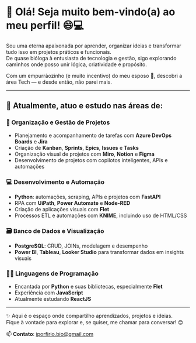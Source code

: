 # 🌟 Olá! Seja muito bem-vindo(a) ao meu perfil! 😄💻

Sou uma eterna apaixonada por aprender, organizar ideias e transformar tudo isso em projetos práticos e funcionais.  
De quase bióloga à entusiasta de tecnologia e gestão, sigo explorando caminhos onde posso unir lógica, criatividade e propósito.

Com um empurrãozinho (e muito incentivo) do meu esposo 💞, descobri a área Tech — e desde então, não parei mais.  

---

## 🚀 Atualmente, atuo e estudo nas áreas de:

### 📌 Organização e Gestão de Projetos
- Planejamento e acompanhamento de tarefas com **Azure DevOps Boards** e **Jira**
- Criação de **Kanban**, **Sprints**, **Epics**, **Issues** e **Tasks**
- Organização visual de projetos com **Miro**, **Notion** e **Figma**
- Desenvolvimento de projetos com copilotos inteligentes, APIs e automações

### 💻 Desenvolvimento e Automação
- **Python**: automações, scraping, APIs e projetos com **FastAPI**
- RPA com **UiPath**, **Power Automate** e **Node-RED**
- Criação de aplicações visuais com **Flet**
- Processos ETL e automações com **KNIME**, incluindo uso de HTML/CSS

### 🗃️ Banco de Dados e Visualização
- **PostgreSQL**: CRUD, JOINs, modelagem e desempenho
- **Power BI**, **Tableau**, **Looker Studio** para transformar dados em insights visuais

### 🧑‍💻 Linguagens de Programação
- Encantada por **Python** e suas bibliotecas, especialmente **Flet**
- Experiência com **JavaScript**
- Atualmente estudando **ReactJS**

---

✨ Aqui é o espaço onde compartilho aprendizados, projetos e ideias.  
Fique à vontade para explorar e, se quiser, me chamar para conversar! 😊

📫 **Contato**: iporfirio.bio@gmail.com
